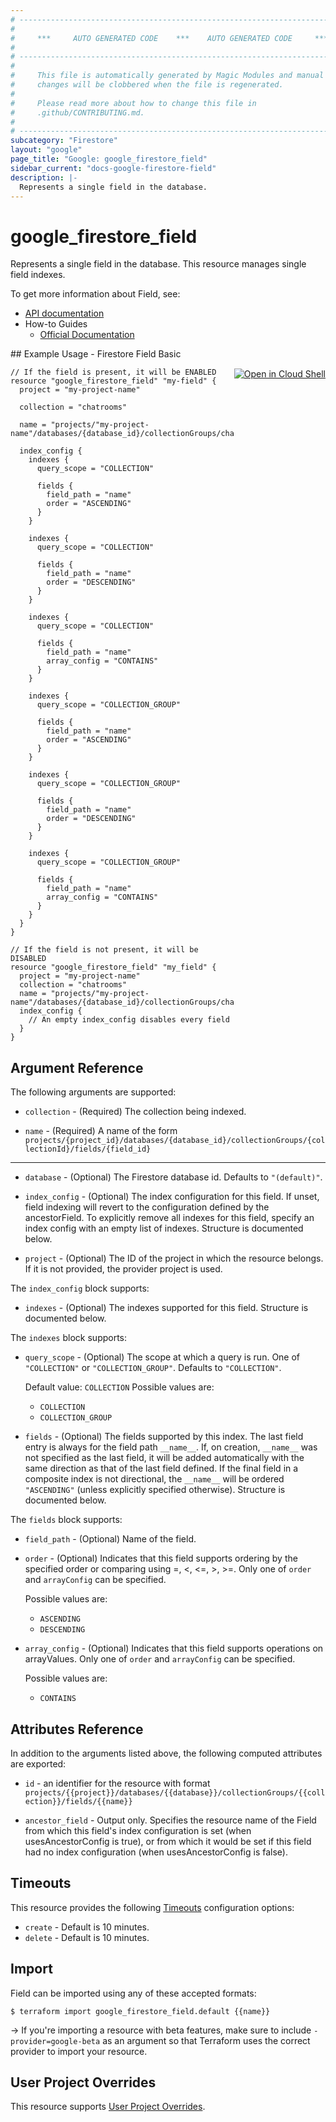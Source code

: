 ```yaml
---
# ----------------------------------------------------------------------------
#
#     ***     AUTO GENERATED CODE    ***    AUTO GENERATED CODE     ***
#
# ----------------------------------------------------------------------------
#
#     This file is automatically generated by Magic Modules and manual
#     changes will be clobbered when the file is regenerated.
#
#     Please read more about how to change this file in
#     .github/CONTRIBUTING.md.
#
# ----------------------------------------------------------------------------
subcategory: "Firestore"
layout: "google"
page_title: "Google: google_firestore_field"
sidebar_current: "docs-google-firestore-field"
description: |-
  Represents a single field in the database.
---
```


# google\_firestore\_field

Represents a single field in the database.
 This resource manages single field indexes.


To get more information about Field, see:

* [API documentation](https://cloud.google.com/firestore/docs/reference/rest/v1/projects.databases.collectionGroups.fields)
* How-to Guides
    * [Official Documentation](https://cloud.google.com/firestore/docs/query-data/indexing)

<div class = "oics-button" style="float: right; margin: 0 0 -15px">
  <a href="https://console.cloud.google.com/cloudshell/open?cloudshell_git_repo=https%3A%2F%2Fgithub.com%2Fterraform-google-modules%2Fdocs-examples.git&cloudshell_working_dir=firestore_field_basic&cloudshell_image=gcr.io%2Fgraphite-cloud-shell-images%2Fterraform%3Alatest&open_in_editor=main.tf&cloudshell_print=.%2Fmotd&cloudshell_tutorial=.%2Ftutorial.md" target="_blank">
    <img alt="Open in Cloud Shell" src="//gstatic.com/cloudssh/images/open-btn.svg" style="max-height: 44px; margin: 32px auto; max-width: 100%;">
  </a>
</div>
## Example Usage - Firestore Field Basic


```hcl
// If the field is present, it will be ENABLED
resource "google_firestore_field" "my-field" {
  project = "my-project-name"

  collection = "chatrooms"

  name = "projects/"my-project-name"/databases/{database_id}/collectionGroups/chatrooms/fields/name"

  index_config {
    indexes {
      query_scope = "COLLECTION"

      fields {
        field_path = "name"
        order = "ASCENDING"
      }
    }

    indexes {
      query_scope = "COLLECTION"

      fields {
        field_path = "name"
        order = "DESCENDING"
      }
    }

    indexes {
      query_scope = "COLLECTION"

      fields {
        field_path = "name"
        array_config = "CONTAINS"
      }
    }

    indexes {
      query_scope = "COLLECTION_GROUP"

      fields {
        field_path = "name"
        order = "ASCENDING"
      }
    }

    indexes {
      query_scope = "COLLECTION_GROUP"

      fields {
        field_path = "name"
        order = "DESCENDING"
      }
    }

    indexes {
      query_scope = "COLLECTION_GROUP"

      fields {
        field_path = "name"
        array_config = "CONTAINS"
      }
    }
  }
}

// If the field is not present, it will be DISABLED
resource "google_firestore_field" "my_field" {
  project = "my-project-name"
  collection = "chatrooms"
  name = "projects/"my-project-name"/databases/{database_id}/collectionGroups/chatrooms/fields/name"
  index_config {
    // An empty index_config disables every field
  }
}
```

## Argument Reference

The following arguments are supported:


* `collection` -
  (Required)
  The collection being indexed.

* `name` -
  (Required)
  A name of the form
  `projects/{project_id}/databases/{database_id}/collectionGroups/{collectionId}/fields/{field_id}`


- - -


* `database` -
  (Optional)
  The Firestore database id. Defaults to `"(default)"`.

* `index_config` -
  (Optional)
  The index configuration for this field. If unset, field indexing will revert to the configuration defined
  by the ancestorField. To explicitly remove all indexes for this field, specify an index config with an empty
  list of indexes.  Structure is documented below.

* `project` - (Optional) The ID of the project in which the resource belongs.
    If it is not provided, the provider project is used.


The `index_config` block supports:

* `indexes` -
  (Optional)
  The indexes supported for this field.  Structure is documented below.


The `indexes` block supports:

* `query_scope` -
  (Optional)
  The scope at which a query is run. One of `"COLLECTION"` or
  `"COLLECTION_GROUP"`. Defaults to `"COLLECTION"`.

  Default value: `COLLECTION`
  Possible values are:
  * `COLLECTION`
  * `COLLECTION_GROUP`

* `fields` -
  (Optional)
  The fields supported by this index. The last field entry is always for
  the field path `__name__`. If, on creation, `__name__` was not
  specified as the last field, it will be added automatically with the
  same direction as that of the last field defined. If the final field
  in a composite index is not directional, the `__name__` will be
  ordered `"ASCENDING"` (unless explicitly specified otherwise).  Structure is documented below.


The `fields` block supports:

* `field_path` -
  (Optional)
  Name of the field.

* `order` -
  (Optional)
  Indicates that this field supports ordering by the specified order or comparing using =, <, <=, >, >=.
  Only one of `order` and `arrayConfig` can be specified.

  Possible values are:
  * `ASCENDING`
  * `DESCENDING`

* `array_config` -
  (Optional)
  Indicates that this field supports operations on arrayValues. Only one of `order` and `arrayConfig` can
  be specified.

  Possible values are:
  * `CONTAINS`

## Attributes Reference

In addition to the arguments listed above, the following computed attributes are exported:

* `id` - an identifier for the resource with format `projects/{{project}}/databases/{{database}}/collectionGroups/{{collection}}/fields/{{name}}`

* `ancestor_field` -
  Output only. Specifies the resource name of the Field from which this field's index configuration is set
  (when usesAncestorConfig is true), or from which it would be set if this field had no index
  configuration (when usesAncestorConfig is false).


## Timeouts

This resource provides the following
[Timeouts](/docs/configuration/resources.html#timeouts) configuration options:

- `create` - Default is 10 minutes.
- `delete` - Default is 10 minutes.

## Import

Field can be imported using any of these accepted formats:

```
$ terraform import google_firestore_field.default {{name}}
```

-> If you're importing a resource with beta features, make sure to include `-provider=google-beta`
as an argument so that Terraform uses the correct provider to import your resource.

## User Project Overrides

This resource supports [User Project Overrides](https://www.terraform.io/docs/providers/google/guides/provider_reference.html#user_project_override).
